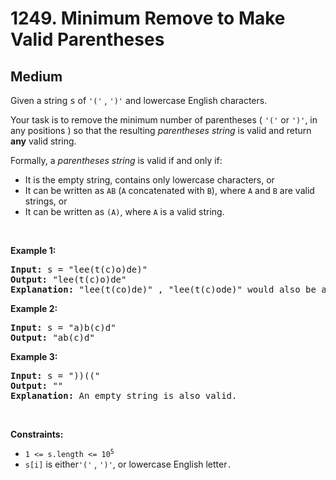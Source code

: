# 1249. Minimum Remove to Make Valid Parentheses
## Medium
<div class="content__u3I1 question-content__JfgR"><div><p>Given a string <font face="monospace">s</font> of <code>'('</code> , <code>')'</code> and lowercase English characters.</p>

<p>Your task is to remove the minimum number of parentheses ( <code>'('</code> or <code>')'</code>, in any positions ) so that the resulting <em>parentheses string</em> is valid and return <strong>any</strong> valid string.</p>

<p>Formally, a <em>parentheses string</em> is valid if and only if:</p>

<ul>
	<li>It is the empty string, contains only lowercase characters, or</li>
	<li>It can be written as <code>AB</code> (<code>A</code> concatenated with <code>B</code>), where <code>A</code> and <code>B</code> are valid strings, or</li>
	<li>It can be written as <code>(A)</code>, where <code>A</code> is a valid string.</li>
</ul>

<p>&nbsp;</p>
<p><strong class="example">Example 1:</strong></p>

<pre><strong>Input:</strong> s = "lee(t(c)o)de)"
<strong>Output:</strong> "lee(t(c)o)de"
<strong>Explanation:</strong> "lee(t(co)de)" , "lee(t(c)ode)" would also be accepted.
</pre>

<p><strong class="example">Example 2:</strong></p>

<pre><strong>Input:</strong> s = "a)b(c)d"
<strong>Output:</strong> "ab(c)d"
</pre>

<p><strong class="example">Example 3:</strong></p>

<pre><strong>Input:</strong> s = "))(("
<strong>Output:</strong> ""
<strong>Explanation:</strong> An empty string is also valid.
</pre>

<p>&nbsp;</p>
<p><strong>Constraints:</strong></p>

<ul>
	<li><code>1 &lt;= s.length &lt;= 10<sup>5</sup></code></li>
	<li><code>s[i]</code> is either<code>'('</code> , <code>')'</code>, or lowercase English letter<code>.</code></li>
</ul>
</div></div>